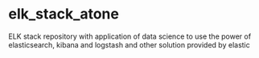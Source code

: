 # elk_stack_atone
ELK stack repository with application of data science to use the power of elasticsearch, kibana and logstash and other solution provided by elastic
